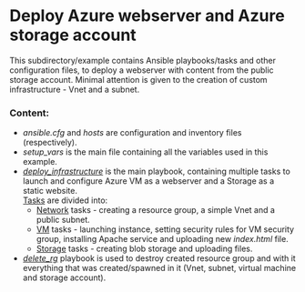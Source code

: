 # Deploy Azure webserver and Azure storage account

This subdirectory/example contains Ansible playbooks/tasks and other configuration files, to deploy a webserver with content from the public storage account. Minimal attention is given to the creation of custom infrastructure - Vnet and a subnet.

### Content:
- *ansible.cfg* and *hosts* are configuration and inventory files (respectively).
- *setup_vars* is the main file containing all the variables used in this example.
- [*deploy_infrastructure*](https://github.com/MihaMarkocic/cloudservices/blob/master/Azure/deploy_webserver/deploy_infrastructure.yml) is the main playbook, containing multiple tasks to launch and configure Azure VM as a webserver and a Storage as a static website.  
[Tasks](https://github.com/MihaMarkocic/cloudservices/tree/master/Azure/deploy_webserver/tasks) are divided into:
    - [Network](https://github.com/MihaMarkocic/cloudservices/tree/master/Azure/deploy_webserver/tasks/network) tasks - creating a resource group, a simple Vnet and a public subnet. 
    - [VM](https://github.com/MihaMarkocic/cloudservices/tree/master/Azure/deploy_webserver/tasks/vm) tasks - launching instance, setting security rules for VM security group, installing Apache service and uploading new *index.html* file.
    - [Storage](https://github.com/MihaMarkocic/cloudservices/tree/master/Azure/deploy_webserver/tasks/storage) tasks - creating blob storage and uploading files.
- [*delete_rg*](https://github.com/MihaMarkocic/cloudservices/blob/master/Azure/deploy_webserver/delete_rg.yml) playbook is used to destroy created resource group and with it everything that was created/spawned in it (Vnet, subnet, virtual machine and storage account). 

